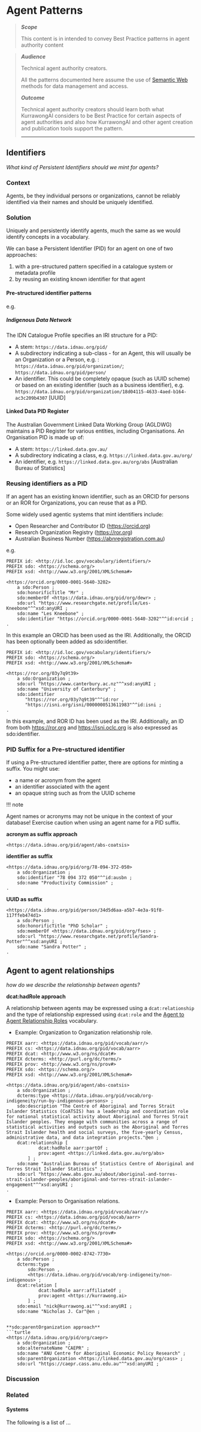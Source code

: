 # Agent Patterns

> ***Scope***
>
> This content is in intended to convey Best Practice patterns in agent authority content

>
> ***Audience***
>
> Technical agent authority creators.
> 
> All the patterns documented here assume the use of [Semantic Web](https://en.wikipedia.org/wiki/Semantic_Web) methods for data management and access. 
>
> ***Outcome***
>
> Technical agent authority creators should learn both what KurrawongAI considers to be Best Practice for certain aspects of agent authorities and also how KurrawongAI and other agent creation and publication tools support the pattern.
>
> ---

## Identifiers

_What kind of Persistent Identifiers should we mint for agents?_

### Context

Agents, be they individual persons or organizations, cannot be reliably identified via their names and should be uniquely identified.

### Solution

Uniquely and persistently identify agents, much the same as we would identify concepts in a vocabulary. 

We can base a Persistent Identifier (PID) for an agent on one of two approaches:

1. with a pre-structured pattern specified in a catalogue system or metadata profile
2. by reusing an existing known identifier for that agent 

#### Pre-structured identifier patterns

e.g. 
##### Indigenous Data Network
The IDN Catalogue Profile specifies an IRI structure for a PID:  

* A stem: `https://data.idnau.org/pid/`
* A subdirectory indicating a sub-class - for an Agent, this will usually be an Organization or a Person, e.g. : `https://data.idnau.org/pid/organization/`; `https://data.idnau.org/pid/person/`
* An identifier. This could be completely opaque (such as UUID scheme) or based on an existing identifier (such as a business identifier), e.g. `https://data.idnau.org/pid/organization/18d04115-4633-4aed-b164-ac3c209b4307` [UUID]

#### Linked Data PID Register
The Australian Government Linked Data Working Group (AGLDWG) maintains a PID Register for various entities, including Organisations. An Organisation PID is made up of:
* A stem: `https://linked.data.gov.au/` 
* A subdirectory indicating a class, e.g. `https://linked.data.gov.au/org/`
* An identifier, e.g. `https://linked.data.gov.au/org/abs` [Australian Bureau of Statistics]

### Reusing identifiers as a PID

If an agent has an existing known identifier, such as an ORCID for persons or an ROR for Organizations, you can reuse that as a PID.

Some widely used agentic systems that mint identifiers include:

- Open Researcher and Contributor ID (https://orcid.org)
- Research Organization Registry (https://ror.org)
- Australian Business Number (https://abnregistration.com.au)

e.g.

```turtle
PREFIX id: <http://id.loc.gov/vocabulary/identifiers/>
PREFIX sdo: <https://schema.org/>
PREFIX xsd: <http://www.w3.org/2001/XMLSchema#>

<https://orcid.org/0000-0001-5640-3202>
    a sdo:Person ;
    sdo:honorificTitle "Mr" ;
    sdo:memberOf <https://data.idnau.org/pid/org/dewr> ;
    sdo:url "https://www.researchgate.net/profile/Les-Kneebone"^^xsd:anyURI ;
    sdo:name "Les Kneebone" ;
    sdo:identifier "https://orcid.org/0000-0001-5640-3202"^^id:orcid ;
.
```
In this example an ORCID has been used as the IRI. Additionally, the ORCID has been optionally been added as sdo:identifier.

```turtle
PREFIX id: <http://id.loc.gov/vocabulary/identifiers/>
PREFIX sdo: <https://schema.org/>
PREFIX xsd: <http://www.w3.org/2001/XMLSchema#>

<https://ror.org/03y7q9t39>
    a sdo:Organization ;
    sdo:url "https://www.canterbury.ac.nz"^^xsd:anyURI ;
    sdo:name "University of Canterbury" ;
    sdo:identifier 
       "https://ror.org/03y7q9t39"^^id:ror ,
       "https://isni.org/isni/0000000513611983"^^id:isni ;
.
```

In this example, and ROR ID has been used as the IRI. Additionally, an ID from both https://ror.org and https://isni.oclc.org is also expressed as sdo:identifier.

### PID Suffix for a Pre-structured identifier

If using a Pre-structured identifier patter, there are options for minting a suffix. You might use:

- a name or acronym from the agent
- an identifier associated with the agent
- an opaque string such as from the UUID scheme

!!! note

Agent names or acronyms may not be unique in the context of your database! Exercise caution when using an agent name for a PID suffix.

**acronym as suffix approach**
```turtle
<https://data.idnau.org/pid/agent/abs-coatsis>
```
**identifier as suffix**
```turtle
<https://data.idnau.org/pid/org/78-094-372-050>
    a sdo:Organization ;
    sdo:identifier "78 094 372 050"^^id:ausbn ;
    sdo:name "Productivity Commission" ;
.
```
**UUID as suffix**
```turtle
<https://data.idnau.org/pid/person/34d5d6aa-a5b7-4e3a-91f8-117ffeb474d1>
    a sdo:Person ;
    sdo:honorificTitle "PhD Scholar" ;
    sdo:memberOf <https://data.idnau.org/pid/org/fses> ;
    sdo:url "https://www.researchgate.net/profile/Sandra-Potter"^^xsd:anyURI ;
    sdo:name "Sandra Potter" ;
.
```



## Agent to agent relationships

_how do we describe the relationship between agents?_

**dcat:hadRole approach**

A relationship between agents may be expressed using a `dcat:relationship` and the type of relationship expressed using `dcat:role` and the [Agent to Agent Relationship Roles](https://data.idnau.org/pid/vocab/aarr) vocabulary.

* Example: Organization to Organization relationship role.

```turtle
PREFIX aarr: <https://data.idnau.org/pid/vocab/aarr/>
PREFIX cs: <https://data.idnau.org/pid/vocab/aarr>
PREFIX dcat: <http://www.w3.org/ns/dcat#>
PREFIX dcterms: <http://purl.org/dc/terms/>
PREFIX prov: <http://www.w3.org/ns/prov#>
PREFIX sdo: <https://schema.org/>
PREFIX xsd: <http://www.w3.org/2001/XMLSchema#>

<https://data.idnau.org/pid/agent/abs-coatsis>
    a sdo:Organization ;
    dcterms:type <https://data.idnau.org/pid/vocab/org-indigeneity/run-by-indigenous-persons> ;
    sdo:description "The Centre of Aboriginal and Torres Strait Islander Statistics (CoATSIS) has a leadership and coordination role for national statistical activity about Aboriginal and Torres Strait Islander peoples. They engage with communities across a range of statistical activities and outputs such as the Aboriginal and Torres Strait Islander health and social surveys, the five-yearly Census, administrative data, and data integration projects."@en ;
    dcat:relationship [
            dcat:hadRole aarr:partOf ;
            prov:agent <https://linked.data.gov.au/org/abs>
        ] ;
    sdo:name "Australian Bureau of Statistics Centre of Aboriginal and Torres Strait Islander Statistics" ;
    sdo:url "https://www.abs.gov.au/about/aboriginal-and-torres-strait-islander-peoples/aboriginal-and-torres-strait-islander-engagement"^^xsd:anyURI ;
.
```

* Example: Person to Organisation relations.

```turtle
PREFIX aarr: <https://data.idnau.org/pid/vocab/aarr/>
PREFIX cs: <https://data.idnau.org/pid/vocab/aarr>
PREFIX dcat: <http://www.w3.org/ns/dcat#>
PREFIX dcterms: <http://purl.org/dc/terms/>
PREFIX prov: <http://www.w3.org/ns/prov#>
PREFIX sdo: <https://schema.org/>
PREFIX xsd: <http://www.w3.org/2001/XMLSchema#>

<https://orcid.org/0000-0002-8742-7730>
    a sdo:Person ;
    dcterms:type
        sdo:Person ,
        <https://data.idnau.org/pid/vocab/org-indigeneity/non-indigenous> ;
    dcat:relation [
            dcat:hadRole aarr:affiliateOf ;
            prov:agent <https://kurrawong.ai>
        ] ;
    sdo:email "nick@kurrawong.ai"^^xsd:anyURI ;
    sdo:name "Nicholas J. Car"@en ;


**sdo:parentOrganization approach**
```turtle
<https://data.idnau.org/pid/org/caepr>
    a sdo:Organization ;
    sdo:alternateName "CAEPR" ;
    sdo:name "ANU Centre for Aboriginal Economic Policy Research" ;
    sdo:parentOrganization <https://linked.data.gov.au/org/cass> ;
    sdo:url "https://caepr.cass.anu.edu.au"^^xsd:anyURI ;
```

### Discussion

### Related

#### Systems

The following is a list of ...